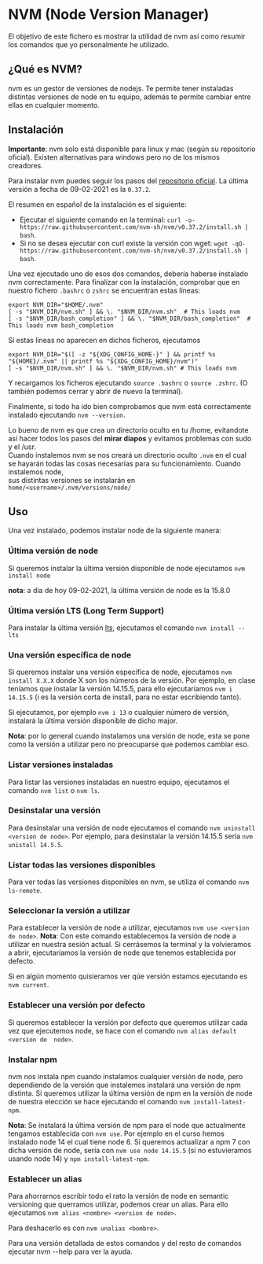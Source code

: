# NVM (Node Version Manager)

El objetivo de este fichero es mostrar la utilidad de nvm así como resumir los comandos que yo personalmente he utilizado.

## ¿Qué es NVM?
nvm es un gestor de versiones de nodejs. Te permite tener instaladas distintas versiones de node en tu equipo, además te permite cambiar entre ellas en cualquier momento.

## Instalación 
**Importante**: nvm solo está disponible para linux y mac (según su repositorio oficial). Existen alternativas para windows pero no de los mismos creadores.  
  
Para instalar nvm puedes seguir los pasos del [repositorio oficial](https://github.com/nvm-sh/nvm). La última versión a fecha de 09-02-2021 es la `0.37.2`.

El resumen en español de la instalación es el siguiente:
- Ejecutar el siguiente comando en la terminal: `curl -o- https://raw.githubusercontent.com/nvm-sh/nvm/v0.37.2/install.sh | bash`.
- Si no se desea ejecutar con curl existe la versión con wget: `wget -qO- https://raw.githubusercontent.com/nvm-sh/nvm/v0.37.2/install.sh | bash`.

Una vez ejecutado uno de esos dos comandos, debería haberse instalado nvm correctamente. Para finalizar con la instalación, comprobar que en nuestro fichero `.bashrc` o `zshrc` se encuentran estas líneas:    
```
export NVM_DIR="$HOME/.nvm"
[ -s "$NVM_DIR/nvm.sh" ] && \. "$NVM_DIR/nvm.sh"  # This loads nvm
[ -s "$NVM_DIR/bash_completion" ] && \. "$NVM_DIR/bash_completion"  # This loads nvm bash_completion
```
Si estas líneas no aparecen en dichos ficheros, ejecutamos  
```
export NVM_DIR="$([ -z "${XDG_CONFIG_HOME-}" ] && printf %s "${HOME}/.nvm" || printf %s "${XDG_CONFIG_HOME}/nvm")"
[ -s "$NVM_DIR/nvm.sh" ] && \. "$NVM_DIR/nvm.sh" # This loads nvm
```

Y recargamos los ficheros ejecutando `source .bashrc` o `source .zshrc`. (O también podemos cerrar y abrir de nuevo la terminal).  

Finalmente, si todo ha ido bien comprobamos que nvm está correctamente instalado ejecutando `nvm --version`.

Lo bueno de nvm es que crea un directorio oculto en tu /home, evitandote así hacer todos los pasos del **mirar diapos** y evitamos problemas con sudo y el /usr.  
Cuando instalemos nvm se nos creará un directorio oculto `.nvm` en el cual se hayarán todas las cosas necesarias para su funcionamiento. Cuando instalemos node,  
sus distintas versiones se instalarán en `home/<username>/.nvm/versions/node/`
## Uso
Una vez instalado, podemos instalar node de la siguiente manera:  

### Última versión de node
Si queremos instalar la última versión disponible de node ejecutamos `nvm install node`  
  
**nota**: a día de hoy 09-02-2021, la última versión de node es la 15.8.0  

### Última versión LTS (Long Term Support)
Para instalar la última versión [lts](https://es.wikipedia.org/wiki/Soporte_de_largo_plazo), ejecutamos el comando `nvm install --lts`

### Una versión específica de node
Si queremos instalar una versión específica de node, ejecutamos `nvm install X.X.X` donde X son los números de la versión. Por ejemplo, en clase teníamos que instalar la versión 14.15.5, para ello ejecutariamos `nvm i 14.15.5` (i es la versión corta de install, para no estar escribiendo tanto).  

Si ejecutamos, por ejemplo `nvm i 13` o cualquier número de versión, instalará la última versión disponible de dicho major.  

**Nota**: por lo general cuando instalamos una versión de node, esta se pone como la versión a utilizar pero no preocuparse que podemos cambiar eso. 

### Listar versiones instaladas
Para listar las versiones instaladas en nuestro equipo, ejecutamos el comando `nvm list` o `nvm ls`.

### Desinstalar una versión
Para desinstalar una versión de node ejecutamos el comando `nvm uninstall <version de node>`. Por ejemplo, para desinstalar la versión 14.15.5 sería `nvm unistall 14.5.5`.


### Listar todas las versiones disponibles
Para ver todas las versiones disponibles en nvm, se utiliza el comando `nvm ls-remote`.  

### Seleccionar la versión a utilizar
Para establecer la versión de node a utilizar, ejecutamos `nvm use <version de node>`.
**Nota**: Con este comando establecemos la versión de node a utilizar en nuestra sesión actual. Si cerrásemos la terminal y la volvieramos a abrir, ejecutaríamos la versión de node que tenemos establecida por defecto.

Si en algún momento quisieramos ver qúe versión estamos ejecutando es `nvm current`.

### Establecer una versión por defecto
Si queremos establecer la versión por defecto que queremos utilizar cada vez que ejecutemos node, se hace con el comando `nvm alias default <version de  node>`.

### Instalar npm
nvm nos instala npm cuando instalamos cualquier versión de node, pero dependiendo de la versión que instalemos instalará una versión de npm distinta. Si queremos utilizar la última versión de npm en la versión de node de nuestra elección se hace ejecutando el comando `nvm install-latest-npm`.  

**Nota**: Se instalará la última versión de npm para el node que actualmente tengamos establecida con `nvm use`. Por ejemplo en el curso hemos instalado node 14 el cual tiene node 6. Si queremos actualizar a npm 7 con dicha versión de node, sería con `nvm use node 14.15.5` (si no estuvieramos usando node 14) y `npm install-latest-npm`.   

### Establecer un alias
Para ahorrarnos escribir todo el rato la versión de node en semantic versioning que querramos utilizar, podemos crear un alias. Para ello ejecutamos `nvm alias <nombre> <version de node>`.

Para deshacerlo es con `nvm unalias <bombre>`.


Para una versión detallada de estos comandos y del resto de comandos ejecutar nvm --help para ver la ayuda.
